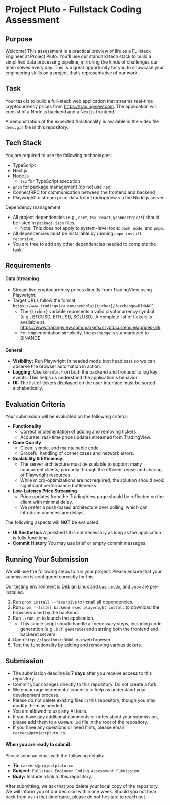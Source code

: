 # Project Pluto - Fullstack Coding Assessment

## Purpose
Welcome! This assessment is a practical preview of life as a Fullstack Engineer at Project Pluto. You'll use our standard tech stack to build a simplified data processing pipeline, mirroring the kinds of challenges our team solves every day. This is a great opportunity for you to showcase your engineering skills on a project that’s representative of our work.

## Task
Your task is to build a full-stack web application that streams real-time cryptocurrency prices from https://tradingview.com. The application will consist of a Node.js backend and a Next.js frontend.

A demonstration of the expected functionality is available in the video file `demo.gif` file in this repository.

## Tech Stack
You are required to use the following technologies:
*   TypeScript
*   Next.js
*   Node.js
    *   `tsx` for TypeScript execution
*   `pnpm` for package management (do not use `npm`)
*   ConnectRPC for communication between the frontend and backend
*   Playwright to stream price data from TradingView via the Node.js server

Dependency management
*   All project dependencies (e.g., `next`, `tsx`, `react`, `@connectrpc/*`) should be listed in `package.json` files.
    *    Note: This does not apply to system-level tools: `bash`, `node`, and `pnpm`.
*   All dependencies must be installable by running `pnpm install --recursive`.
*   You are free to add any other dependencies needed to complete the task.

## Requirements

#### Data Streaming
*   Stream live cryptocurrency prices directly from TradingView using Playwright.
*   Target URLs follow the format: `https://www.tradingview.com/symbols/{ticker}/?exchange=BINANCE`.
    *   The `{ticker}` variable represents a valid cryptocurrency symbol (e.g., BTCUSD, ETHUSD, SOLUSD). A complete list of tickers is available at https://www.tradingview.com/markets/cryptocurrencies/prices-all/
    *   For implementation simplicity, the `exchange` is standardized to BINANCE.


#### General
*   **Visibility:** Run Playwright in headed mode (not headless) so we can observe the browser automation in action.
*   **Logging:** Use `console.*` on both the backend and frontend to log key events. This helps us understand the application's behavior.
*   **UI:** The list of tickers displayed on the user interface must be sorted alphabetically.

## Evaluation Criteria
Your submission will be evaluated on the following criteria:

*   **Functionality**
    *   Correct implementation of adding and removing tickers.
    *   Accurate, real-time price updates streamed from TradingView.
*   **Code Quality**
    *   Clean, simple, and maintainable code.
    *   Graceful handling of corner cases and network errors.
*   **Scalability & Efficiency:**
    *   The server architecture must be scalable to support many concurrent clients, primarily through the efficient reuse and sharing of Playwright resources.
    *   While micro-optimizations are not required, the solution should avoid significant performance bottlenecks.
*   **Low-Latency Price Streaming**
    *   Price updates from the TradingView page should be reflected on the client with minimal delay.
    *   We prefer a push-based architecture over polling, which can introduce unnecessary delays.

The following aspects will **NOT** be evaluated:

*   **UI Aesthetics** A polished UI is not necessary as long as the application is fully functional.
*   **Commit History** You may use brief or empty commit messages.

## Running Your Submission
We will use the following steps to run your project. Please ensure that your submission is configured correctly for this.

Our testing environment is Debian Linux and `bash`, `node`, and `pnpm` are pre-installed.

1.  Run `pnpm install --recursive` to install all dependencies.
2.  Run `pnpm --filter backend exec playwright install` to download the browsers used by the backend.
3.  Run `./run.sh` to launch the application.
    *   This single script should handle all necessary steps, including code generation (e.g., `buf generate`) and starting both the frontend and backend servers.
4.  Open `http://localhost:3000` in a web browser.
5.  Test the functionality by adding and removing various tickers.

## Submission
*   The submission deadline is **7 days** after you receive access to this repository.
*   Commit your changes directly to this repository. Do not create a fork.
*   We encourage incremental commits to help us understand your development process.
*   Please do not delete existing files in this repository, though you may modify them as needed.
*   You are allowed to use any AI tools.
*   If you have any additional comments or notes about your submission, please add them to a `COMMENT.md` file in the root of the repository.
*   If you have any questions or need hints, please email `careers@projectpluto.co`.

#### When you are ready to submit:

Please send an email with the following details:
*   **To:** `careers@projectpluto.co`
*   **Subject:** `Fullstack Engineer Coding Assessment Submission`
*   **Body:** Include a link to this repository.

After submitting, we ask that you delete your local copy of the repository. We will inform you of our decision within one week. Should you not hear back from us in that timeframe, please do not hesitate to reach out.